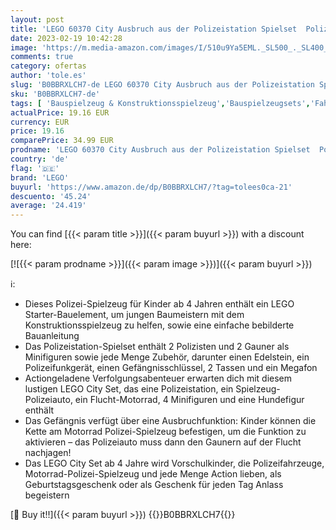 ```yaml
---
layout: post
title: 'LEGO 60370 City Ausbruch aus der Polizeistation Spielset  Polizeiauto Spielzeug und Motorrad für Kinder ab 4 Jahre  Polizei-Spielzeug mit Gefängnis-Gebäude und 4 Minifiguren'
date: 2023-02-19 10:42:28
image: 'https://m.media-amazon.com/images/I/510u9Ya5EML._SL500_._SL400_.jpg'
comments: true
category: ofertas
author: 'tole.es'
slug: 'B0BBRXLCH7-de LEGO 60370 City Ausbruch aus der Polizeistation Spielset...'
sku: 'B0BBRXLCH7-de'
tags: [ 'Bauspielzeug & Konstruktionsspielzeug','Bauspielzeugsets','Fahrzeug Spielsets für Kinder','Motorfahrzeugspielsets für Kinder','Spielfahrzeuge','Spielzeug','lego','🇩🇪', ]
actualPrice: 19.16 EUR
currency: EUR
price: 19.16
comparePrice: 34.99 EUR
prodname: 'LEGO 60370 City Ausbruch aus der Polizeistation Spielset  Polizeiauto Spielzeug und Motorrad für Kinder ab 4 Jahre  Polizei-Spielzeug mit Gefängnis-Gebäude und 4 Minifiguren'
country: 'de'
flag: '🇩🇪'
brand: 'LEGO'
buyurl: 'https://www.amazon.de/dp/B0BBRXLCH7/?tag=tolees0ca-21'
descuento: '45.24'
average: '24.419'
---
```


You can find [{{< param title >}}]({{< param buyurl >}}) with a discount here:

[![{{< param prodname >}}]({{< param image >}})]({{< param buyurl >}})

ℹ️:

- Dieses Polizei-Spielzeug für Kinder ab 4 Jahren enthält ein LEGO Starter-Bauelement, um jungen Baumeistern mit dem Konstruktionsspielzeug zu helfen, sowie eine einfache bebilderte Bauanleitung
- Das Polizeistation-Spielset enthält 2 Polizisten und 2 Gauner als Minifiguren sowie jede Menge Zubehör, darunter einen Edelstein, ein Polizeifunkgerät, einen Gefängnisschlüssel, 2 Tassen und ein Megafon
- Actiongeladene Verfolgungsabenteuer erwarten dich mit diesem lustigen LEGO City Set, das eine Polizeistation, ein Spielzeug-Polizeiauto, ein Flucht-Motorrad, 4 Minifiguren und eine Hundefigur enthält
- Das Gefängnis verfügt über eine Ausbruchfunktion: Kinder können die Kette am Motorrad Polizei-Spielzeug befestigen, um die Funktion zu aktivieren – das Polizeiauto muss dann den Gaunern auf der Flucht nachjagen!
- Das LEGO City Set ab 4 Jahre wird Vorschulkinder, die Polizeifahrzeuge, Motorrad-Polizei-Spielzeug und jede Menge Action lieben, als Geburtstagsgeschenk oder als Geschenk für jeden Tag Anlass begeistern

[🛒 Buy it!!]({{< param buyurl >}})
{{<world>}}B0BBRXLCH7{{</world>}}
